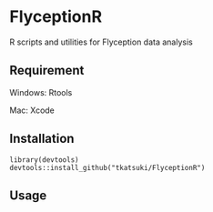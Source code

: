 # FlyceptionR
R scripts and utilities for Flyception data analysis

## Requirement
Windows: Rtools

Mac: Xcode

## Installation

```
library(devtools)
devtools::install_github("tkatsuki/FlyceptionR")
```

## Usage
